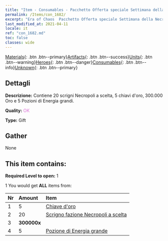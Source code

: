 ```yaml
---
title: "Item - Consumables - Pacchetto Offerta speciale Settimana della Necropoli D"
permalink: /Items/con_1682/
excerpt: "Era of Chaos  Pacchetto Offerta speciale Settimana della Necropoli D"
last_modified_at: 2021-04-11
locale: it
ref: "con_1682.md"
toc: false
classes: wide
---
```

 [Materials](/it/Items/){: .btn .btn--primary}[Artifacts](/it/Items/Artifacts/){: .btn .btn--success}[Units](/it/Items/Units/){: .btn .btn--warning}[Heroes](/it/Items/Heroes/){: .btn .btn--danger}[Consumables](/it/Items/Consumables/){: .btn .btn--info}[Unknown](/it/Items/Unknown/){: .btn .btn--primary}

## Dettagli
 **Descrizione:** Contiene 20 scrigni Necropoli a scelta, 5 chiavi d'oro, 300.000 Oro e 5 Pozioni di Energia grandi.

 **Quality:** <span style="color: #DA70D6">OK</span>

 **Type:** Gift

## Gather

  None

## This item contains:

 **Required Level to open:** 1

 1 You would get **ALL** items  from:

  | Nr | Amount |     Item    |
  |:---|:-------|:------------|
  | 1 | 5 | [Chiave d'oro](/it/Items/con_783/) | 
  | 2 | 20 | [Scrigno fazione Necropoli a scelta](/it/Items/con_1683/) | 
  | 3 |  **300000x** | <i class="fas fa-coins"/> |  | 
  | 4 | 5 | [Pozione di Energia grande](/it/Items/con_706/) | 
